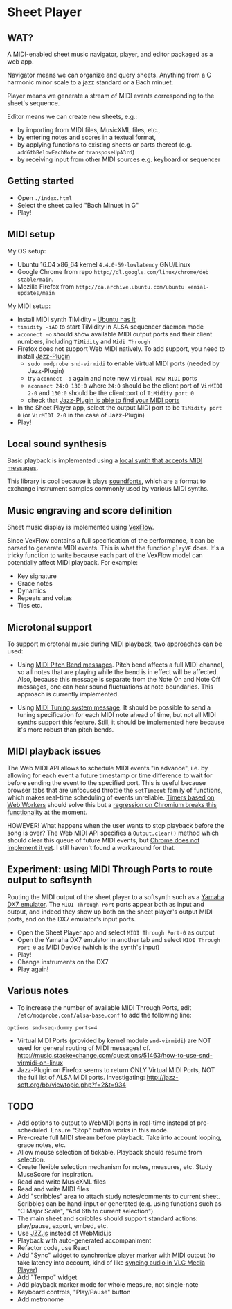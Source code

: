 # Sheet Player

## WAT?
A MIDI-enabled sheet music navigator, player, and editor packaged as a web app.

Navigator means we can organize and query sheets. Anything from a C harmonic minor scale to a jazz standard or a Bach minuet.

Player means we generate a stream of MIDI events corresponding to the sheet's sequence.

Editor means we can create new sheets, e.g.:
- by importing from MIDI files, MusicXML files, etc.,
- by entering notes and scores in a textual format,
- by applying functions to existing sheets or parts thereof (e.g. `add6thBelowEachNote` or `transposeUpA3rd`)
- by receiving input from other MIDI sources e.g. keyboard or sequencer

## Getting started
- Open `./index.html`
- Select the sheet called "Bach Minuet in G"
- Play!

## MIDI setup
My OS setup:
- Ubuntu 16.04 x86_64 kernel `4.4.0-59-lowlatency` GNU/Linux
- Google Chrome from repo `http://dl.google.com/linux/chrome/deb stable/main`.
- Mozilla Firefox from `http://ca.archive.ubuntu.com/ubuntu xenial-updates/main`

My MIDI setup:
- Install MIDI synth TiMidity - [Ubuntu has it](https://help.ubuntu.com/community/Midi/SoftwareSynthesisHowTo)
- `timidity -iAD` to start TiMidity in ALSA sequencer daemon mode
- `aconnect -o` should show available MIDI output ports and their client numbers, including `TiMidity` and `Midi Through`
- Firefox does not support Web MIDI natively. To add support, you need to install [Jazz-Plugin](http://jazz-soft.net/download/Jazz-Plugin/)
  - `sudo modprobe snd-virmidi` to enable Virtual MIDI ports (needed by Jazz-Plugin)
  - try `aconnect -o` again and note new `Virtual Raw MIDI` ports
  - `aconnect 24:0 130:0` where `24:0` should be the client:port of `VirMIDI 2-0` and `130:0` should be the client:port of `TiMidity port 0`
  - check that [Jazz-Plugin is able to find your MIDI ports](http://jazz-soft.net/demo/Connected.html)
- In the Sheet Player app, select the output MIDI port to be `TiMidity port 0` (or `VirMIDI 2-0` in the case of Jazz-Plugin)
- Play!

## Local sound synthesis
Basic playback is implemented using a [local synth that accepts MIDI messages](https://github.com/danigb/soundfont-player).

This library is cool because it plays [soundfonts](https://en.wikipedia.org/wiki/SoundFont), which are a format to exchange instrument samples commonly used by various MIDI synths.

## Music engraving and score definition
Sheet music display is implemented using [VexFlow](https://github.com/0xfe/vexflow).

Since VexFlow contains a full specification of the performance, it can be parsed to generate MIDI events. This is what the function `playVF` does. It's a tricky function to write because each part of the VexFlow model can potentially affect MIDI playback. For example:

- Key signature
- Grace notes
- Dynamics
- Repeats and voltas
- Ties
etc.

## Microtonal support
To support microtonal music during MIDI playback, two approaches can be used:

- Using [MIDI Pitch Bend messages](http://sites.uci.edu/camp2014/2014/04/30/managing-midi-pitchbend-messages/). Pitch bend affects a full MIDI channel, so all notes that are playing while the bend is in effect will be affected. Also, because this message is separate from the Note On and Note Off messages, one can hear sound fluctuations at note boundaries. This approach is currently implemented.

- Using [MIDI Tuning system message](http://www.microtonal-synthesis.com/MIDItuning.html). It should be possible to send a tuning specification for each MIDI note ahead of time, but not all MIDI synths support this feature. Still, it should be implemented here because it's more robust than pitch bends.

## MIDI playback issues
The Web MIDI API allows to schedule MIDI events "in advance", i.e. by allowing for each event a future timestamp or time difference to wait for before sending the event to the specified port. This is useful because browser tabs that are unfocused throttle the `setTimeout` family of functions, which makes real-time scheduling of events unreliable. [Timers based on Web Workers](https://github.com/chrisguttandin/worker-timers) should solve this but a [regression on Chromium breaks this functionality](https://bugs.chromium.org/p/chromium/issues/detail?id=646163) at the moment.

HOWEVER! What happens when the user wants to stop playback before the song is over? The Web MIDI API specifies a `Output.clear()` method which should clear this queue of future MIDI events, but [Chrome does not implement it yet](https://bugs.chromium.org/p/chromium/issues/detail?id=471798). I still haven't found a workaround for that.

## Experiment: using MIDI Through Ports to route output to softsynth
Routing the MIDI output of the sheet player to a softsynth such as a [Yamaha DX7 emulator](http://mmontag.github.io/dx7-synth-js/).
The `MIDI Through Port` ports appear both as input and output, and indeed they show up
both on the sheet player's output MIDI ports, and on the DX7 emulator's input ports.

- Open the Sheet Player app and select `MIDI Through Port-0` as output
- Open the Yamaha DX7 emulator in another tab and select `MIDI Through Port-0` as MIDI Device (which is the synth's input)
- Play!
- Change instruments on the DX7
- Play again!

## Various notes
- To increase the number of available MIDI Through Ports, edit `/etc/modprobe.conf/alsa-base.conf` to add the following line:
```
options snd-seq-dummy ports=4
```
- Virtual MIDI Ports (provided by kernel module `snd-virmidi`) are NOT used for general routing of MIDI messages! cf. http://music.stackexchange.com/questions/51463/how-to-use-snd-virmidi-on-linux
- Jazz-Plugin on Firefox seems to return ONLY Virtual MIDI Ports, NOT the full list of ALSA MIDI ports. Investigating: http://jazz-soft.org/bb/viewtopic.php?f=2&t=934

## TODO
- Add options to output to WebMIDI ports in real-time instead of pre-scheduled. Ensure "Stop" button works in this mode.
- Pre-create full MIDI stream before playback. Take into account looping, grace notes, etc.
- Allow mouse selection of tickable. Playback should resume from selection.
- Create flexible selection mechanism for notes, measures, etc. Study MuseScore for inspiration.
- Read and write MusicXML files
- Read and write MIDI files
- Add "scribbles" area to attach study notes/comments to current sheet. Scribbles can be hand-input or generated (e.g. using functions such as "C Major Scale", "Add 6th to current selection")
- The main sheet and scribbles should support standard actions: play/pause, export, embed, etc.
- Use [JZZ.js](https://github.com/jazz-soft/JZZ) instead of WebMidi.js
- Playback with auto-generated accompaniment
- Refactor code, use React
- Add "Sync" widget to synchronize player marker with MIDI output (to take latency into account, kind of like [syncing audio in VLC Media Player](https://www.vlchelp.com/syncing-audio-vlc-media-player/))
- Add "Tempo" widget
- Add playback marker mode for whole measure, not single-note
- Keyboard controls, "Play/Pause" button
- Add metronome
